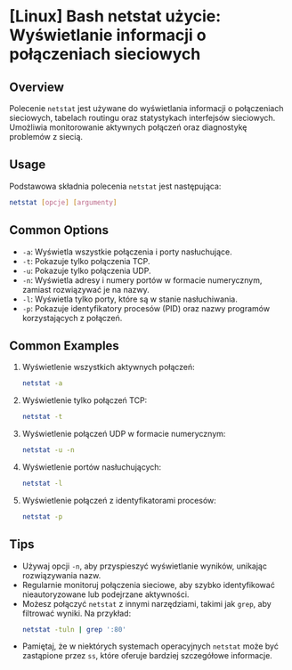 # [Linux] Bash netstat użycie: Wyświetlanie informacji o połączeniach sieciowych

## Overview
Polecenie `netstat` jest używane do wyświetlania informacji o połączeniach sieciowych, tabelach routingu oraz statystykach interfejsów sieciowych. Umożliwia monitorowanie aktywnych połączeń oraz diagnostykę problemów z siecią.

## Usage
Podstawowa składnia polecenia `netstat` jest następująca:

```bash
netstat [opcje] [argumenty]
```

## Common Options
- `-a`: Wyświetla wszystkie połączenia i porty nasłuchujące.
- `-t`: Pokazuje tylko połączenia TCP.
- `-u`: Pokazuje tylko połączenia UDP.
- `-n`: Wyświetla adresy i numery portów w formacie numerycznym, zamiast rozwiązywać je na nazwy.
- `-l`: Wyświetla tylko porty, które są w stanie nasłuchiwania.
- `-p`: Pokazuje identyfikatory procesów (PID) oraz nazwy programów korzystających z połączeń.

## Common Examples

1. Wyświetlenie wszystkich aktywnych połączeń:
   ```bash
   netstat -a
   ```

2. Wyświetlenie tylko połączeń TCP:
   ```bash
   netstat -t
   ```

3. Wyświetlenie połączeń UDP w formacie numerycznym:
   ```bash
   netstat -u -n
   ```

4. Wyświetlenie portów nasłuchujących:
   ```bash
   netstat -l
   ```

5. Wyświetlenie połączeń z identyfikatorami procesów:
   ```bash
   netstat -p
   ```

## Tips
- Używaj opcji `-n`, aby przyspieszyć wyświetlanie wyników, unikając rozwiązywania nazw.
- Regularnie monitoruj połączenia sieciowe, aby szybko identyfikować nieautoryzowane lub podejrzane aktywności.
- Możesz połączyć `netstat` z innymi narzędziami, takimi jak `grep`, aby filtrować wyniki. Na przykład:
  ```bash
  netstat -tuln | grep ':80'
  ```
- Pamiętaj, że w niektórych systemach operacyjnych `netstat` może być zastąpione przez `ss`, które oferuje bardziej szczegółowe informacje.
